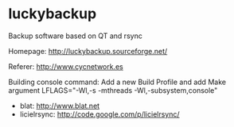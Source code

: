luckybackup
===========

Backup software based on QT and rsync

Homepage: http://luckybackup.sourceforge.net/

Referer: http://www.cycnetwork.es

Building console command:
Add a new Build Profile and add Make argument LFLAGS="-Wl,-s -mthreads -Wl,-subsystem,console"

- blat: http://www.blat.net
- licielrsync: http://code.google.com/p/licielrsync/
